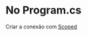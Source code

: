 # No Program.cs

Criar a conexão com [Scoped](https://leaders.tec.br/artigo/comparacao-de-transient-scoped-e-singleton-abordagens-otimizadas-para-injecao-de-dependencia-em-csharp)